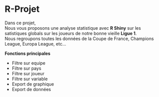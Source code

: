 # R-Projet
 
<p>Dans ce projet,<br/>
  Nous vous proposons une analyse statistique avec <strong>R Shiny</strong> sur les satistiques globals sur les joueurs de notre bonne vieille      <strong>Ligue 1</strong>.
  <br/>
  Nous regroupons toutes les données de la Coupe de France, Champions League, Europa League, etc... 
</p>
<strong>Fonctions principales</strong>
<ul>
  <li>Filtre sur equipe</li>
  <li>Filtre sur pays</li>
  <li>Filtre sur joueur</li>
  <li>Filtre sur variable</li>
  <li>Export de graphique</li>
  <li>Export de données</li>
</ul>